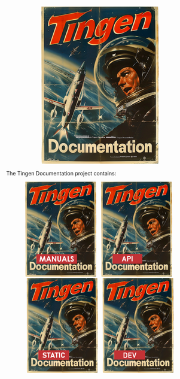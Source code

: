 <!-- u250818 -->

<div align="center">

  ![logo](/.github/img/logo/TngnDocProj-320x420.png)

</div>

The Tingen Documentation project contains:

<div align="center">

  [![Tingen Manuals](/.github/img/logo/man/TngnDocProj-Man-194x254.png)](./man/)&nbsp;&nbsp;
  [![Tingen Web Service API Documentation](/.github/img/logo/api/TngnDocProjApi-194x254.png)](./docs/api/)&nbsp;&nbsp;
  [![Tingen Static documentation](/.github/img/logo/static/TngnDocProjStatic-194x254.png)](./static/)&nbsp;&nbsp;
  [![Tingen development documentation](/.github/img/logo/dev/TngnDocProjDev-194x254.png)](./dev/)

</div>
